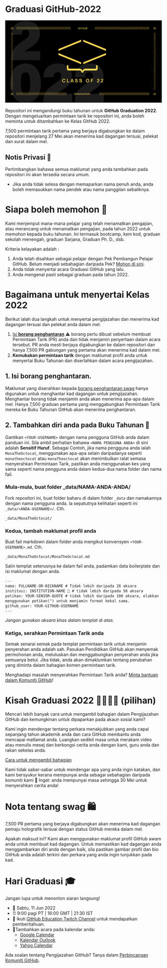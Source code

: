 # Graduasi GitHub-2022

![2022-github-graduation-social-card-1](/assets/GHG_Blog_1.jpg)

Repositori ini mengandungi buku tahunan untuk **GitHub Graduation 2022**. Dengan mengeluarkan permintaan tarik ke repositori ini, anda boleh meminta untuk ditambahkan ke Kelas GitHub 2022.

7,500 permintaan tarik pertama yang berjaya digabungkan ke dalam repositori menjelang 27 Mei akan menerima kad dagangan tersuai, pelekat dan surat dalam mel.

## Notis Privasi 👀

Pertimbangkan bahawa semua maklumat yang anda tambahkan pada repositori ini akan tersedia secara umum.

- Jika anda tidak selesa dengan memaparkan nama penuh anda, anda boleh memasukkan nama pendek atau nama panggilan sebaliknya.

# Siapa boleh memohon 📝

Kami menjemput mana-mana pelajar yang telah menamatkan pengajian, atau merancang untuk menamatkan pengajian, pada tahun 2022 untuk memohon kepada buku tahunan. Ini termasuk bootcamp, kem kod, graduan sekolah menengah, graduan Sarjana, Graduan Ph. D., dsb.

Kriteria kelayakan adalah :

1. Anda telah disahkan sebagai pelajar dengan Pek Pembangun Pelajar GitHub. Belum menjadi sebahagian daripada Pek? [Mohon di sini](https://education.github.com/discount_requests/student_application?utm_source=2022-06-11-GitHubGraduation).
2. Anda tidak menyertai acara Graduasi GitHub yang lalu.
3. Anda mengenal pasti sebagai graduan pada tahun 2022.

# Bagaimana untuk menyertai Kelas 2022

Berikut ialah dua langkah untuk menyertai pengijazahan dan menerima kad dagangan tersuai dan pelekat anda dalam mel.

1. [Isi **borang penghantaran**](https://airtable.com/shrVMo8ItH4wjsO9f)
   ⚠️ borang perlu dibuat sebelum membuat Permintaan Tarik (PR) anda dan tidak menjamin penyertaan dalam acara tersebut. PR anda mesti berjaya digabungkan ke dalam repositori dan hanya 7,500 PR gabungan yang pertama akan menerima kad dalam mel.
2. **Kemukakan permintaan tarik** dengan maklumat profil anda untuk menyertai Buku Tahunan dan diserlahkan dalam acara pengijazahan.

## 1. Isi borang penghantaran.

Maklumat yang diserahkan kepada [borang penghantaran swag](https://airtable.com/shrVMo8ItH4wjsO9f) hanya digunakan untuk menghantar kad dagangan untuk pengijazahan. Menghantar borang tidak menjamin anda akan menerima apa-apa dalam mel. Hanya 7,500 graduan pertama yang menggabungkan Permintaan Tarik mereka ke Buku Tahunan GitHub akan menerima penghantaran.

## 2. Tambahkan diri anda pada Buku Tahunan 🏫

Gantikan `<YOUR-USERNAME>` dengan nama pengguna GitHub anda dalam panduan ini. Sila ambil perhatian bahawa `<NAMA PENGGUNA ANDA>` di sini adalah **Sensitif Huruf**. Sebagai Contoh, jika nama pengguna anda ialah `MonaTheOctocat`, menggunakan apa-apa selain daripadanya seperti `monatheoctocat` atau `monaTheoctocat` akan menimbulkan ralat semasa menyerahkan Permintaan Tarik, pastikan anda menggunakan kes yang sama seperti nama pengguna anda dalam kedua-dua nama folder dan nama fail.

### Mula-mula, buat folder \_data/NAMA-ANDA-ANDA/

Fork repositori ini, buat folder baharu di dalam folder `_data` dan namakannya dengan nama pengguna anda. Ia sepatutnya kelihatan seperti ini `_data/<ANDA-USERNAME>/`. Cth.

```
_data/MonaTheOctocat/
```

### Kedua, tambah maklumat profil anda

Buat fail markdown dalam folder anda mengikut konvensyen `<YOUR-USERNAME>.md`. Cth.

```
_data/MonaTheOctocat/MonaTheOctocat.md
```

Salin templat seterusnya ke dalam fail anda, padamkan data boilerplate dan isi maklumat dengan anda.

```
---
nama: FULLNAME-OR-NICKNAME # Tidak lebih daripada 28 aksara
institusi: INSTITUTION-NAME 🚩 # tidak lebih daripada 58 aksara
petikan: YOUR-SENIOR-QUOTE # tidak lebih daripada 100 aksara, elakkan menggunakan petikan(") untuk menjamin format kekal sama.
github_user: YOUR-GITHUB-USERNAME
---
```

_Jangan gunakan aksara khas dalam templat di atas._

### Ketiga, serahkan Permintaan Tarik anda

Semak senarai semak pada templat permintaan tarik untuk menjamin penyerahan anda adalah sah. Pasukan Pendidikan GitHub akan menyemak permohonan anda, meluluskan dan menggabungkan penyerahan anda jika semuanya betul. Jika tidak, anda akan dimaklumkan tentang perubahan yang diminta dalam bahagian komen permintaan tarik.

Menghadapi masalah menyerahkan Permintaan Tarik anda? [Minta bantuan dalam Komuniti GitHub](https://github.com/orgs/github-community/discussions/categories/github-education)!

# Kisah Graduasi 2022 👩‍🏫👨‍🏫 (pilihan)

Mencari lebih banyak cara untuk mengambil bahagian dalam Pengijazahan GitHub dan kemungkinan untuk dipaparkan pada akaun sosial kami?

Kami ingin mendengar tentang perkara menakjubkan yang anda capai sepanjang tahun akademik anda dan cara GitHub membantu anda mencapai matlamat anda. Luangkan sedikit masa untuk merakam video atau menulis mesej dan berkongsi cerita anda dengan kami, guru anda dan rakan sekelas anda.

[Cara untuk mengambil bahagian](https://drive.google.com/file/d/1AcgUKLXx6WIC5s4eanzOfj8EsiYHARrt/view?usp=sharing)

Kami tidak sabar-sabar untuk mendengar apa yang anda ingin katakan, dan kami bersyukur kerana mempunyai anda sebagai sebahagian daripada komuniti kami 💖
Ingat: anda mempunyai masa sehingga 30 Mei untuk menyerahkan cerita anda!

# Nota tentang swag 🛍

7,500 PR pertama yang berjaya digabungkan akan menerima kad dagangan pemaju holografik tersuai dengan status GitHub mereka dalam mel.

Apakah maksud ini? Kami akan menggunakan maklumat profil GitHub awam anda untuk membuat kad dagangan. Untuk memastikan kad dagangan anda menggambarkan diri anda dengan baik, sila pastikan gambar profil dan bio GitHub anda adalah terkini dan perkara yang anda ingin tunjukkan pada kad.

# Hari Graduasi 🎓

Jangan lupa untuk menonton siaran langsung!

- 📆 Sabtu, 11 Jun 2022
- ⏰ 9:00 pagi PT | 16:00 GMT | 21:30 IST
- 📍 Ikuti [GitHub Education Twitch Channel](https://twitch.tv/githubeducation) untuk mendapatkan pemberitahuan.
- 📎Tambahkan acara pada kalendar anda:
  - [Google Calendar](https://calendar.google.com/calendar/render?action=TEMPLATE&dates=20220611T160000Z%2F20220611T180000Z&details=&location=https%3A%2F%2Fwww.twitch.tv%2Fgithubeducation&text=%F0%9F%8E%89%F0%9F%8E%8A%20GitHub%20Graduation%202022%20%F0%9F%8E%89%F0%9F%8E%8A)
  - [Kalendar Outlook](https://outlook.live.com/calendar/0/deeplink/compose?allday=false&body=&enddt=2022-06-11T18%3A00%3A00%2B00%3A00&location=https%3A%2F%2Fwww.twitch.tv%2Fgithubeducation&path=%2Fcalendar%2Faction%2Fcompose&rru=addevent&startdt=2022-06-11T16%3A00%3A00%2B00%3A00&subject=%F0%9F%8E%89%F0%9F%8E%8A%20GitHub%20Graduation%202022%20%F0%9F%8E%89%F0%9F%8E%8A)
  - [Yahoo Calendar](https://calendar.yahoo.com/?desc=&dur=&et=20220611T180000Z&in_loc=https%3A%2F%2Fwww.twitch.tv%2Fgithubeducation&st=20220611T160000Z&title=%F0%9F%8E%89%F0%9F%8E%8A%20GitHub%20Graduation%202022%20%F0%9F%8E%89%F0%9F%8E%8A&v=60)

Ada soalan tentang Pengijazahan GitHub? Tanya dalam [Perbincangan Komuniti GitHub](https://github.com/orgs/github-community/discussions/categories/github-education).
